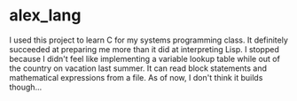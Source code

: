 # alex_lang

I used this project to learn C for my systems programming class. It definitely succeeded at preparing me more than it did at interpreting Lisp. I stopped because I didn't feel like implementing a variable lookup table while out of the country on vacation last summer. It can read block statements and mathematical expressions from a file. As of now, I don't think it builds though... 

